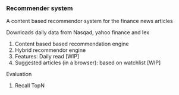 ### Recommender system

A content based recommendor system for the finance news articles 

Downloads daily data from Nasqad, yahoo finance and Iex

1. Content based based recommendation engine
2. Hybrid recommendor engine
3. Features: Daily read [WIP]
4. Suggested articles (in a browser): based on watchlist [WIP]


Evaluation
1. Recall TopN




